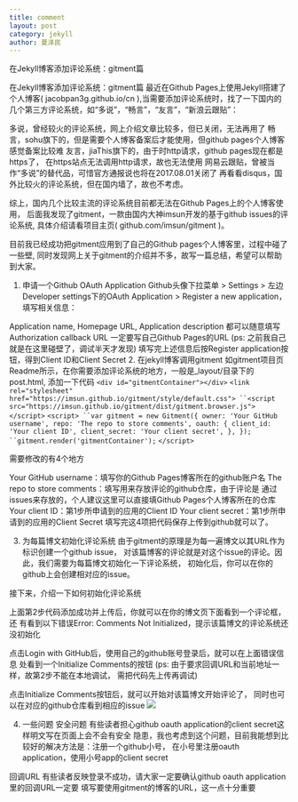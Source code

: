 ```yaml
---
title: comment
layout: post
category: jekyll
author: 夏泽民
---
```

在Jekyll博客添加评论系统：gitment篇

在Jekyll博客添加评论系统：gitment篇
最近在Github Pages上使用Jekyll搭建了个人博客( jacobpan3g.github.io/cn ),当需要添加评论系统时，找了一下国内的几个第三方评论系统，如“多说”，“畅言”，“友言”，“新浪云跟贴”：

多说，曾经较火的评论系统，网上介绍文章比较多，但已关闭，无法再用了
畅言，sohu旗下的，但是需要个人博客备案后才能使用，但github pages个人博客感觉备案比较难
友言，jiaThis旗下的，由于时http请求，github pages现在都是https了， 在https站点无法调用http请求，故也无法使用
网易云跟贴，曾被当作“多说”的替代品，可惜官方通报说也将在2017.08.01关闭了
再看看disqus，国外比较火的评论系统，但在国内墙了，故也不考虑。

综上，国内几个比较主流的评论系统目前都无法在Github Pages上的个人博客使用， 后面我发现了gitment，一款由国内大神imsun开发的基于github issues的评论系统, 具体介绍请看项目主页( github.com/imsun/gitment )。

目前我已经成功把gitment应用到了自己的Github pages个人博客里，过程中碰了一些壁, 同时发现网上关于gitment的介绍并不多，故写一篇总结，希望可以帮助到大家。

1. 申请一个Github OAuth Application
Github头像下拉菜单 > Settings > 左边Developer settings下的OAuth Application > Register a new application，填写相关信息：

Application name, Homepage URL, Application description 都可以随意填写
Authorization callback URL 一定要写自己Github Pages的URL
(ps: 之前我自己就是在这里碰壁了，调试半天才发现)
填写完上述信息后按Register application按钮，得到Client ID和Client Secret
2. 在jekyll博客调用gitment
如gitment项目页Readme所示，在你需要添加评论系统的地方，一般是_layout/目录下的 post.html, 添加一下代码
`<div id="gitmentContainer"></div>`
`<link rel="stylesheet" href="https://imsun.github.io/gitment/style/default.css">
``<script src="https://imsun.github.io/gitment/dist/gitment.browser.js"></script>`
`<script>
``var gitment = new Gitment({
    owner: 'Your GitHub username',
    repo: 'The repo to store comments',
    oauth: {
        client_id: 'Your client ID',
        client_secret: 'Your client secret',
    },
});
``gitment.render('gitmentContainer');`
`</script>`

需要修改的有4个地方

Your GitHub username：填写你的Github Pages博客所在的github账户名
The repo to store comments：填写用来存放评论的github仓库，由于评论是 通过issues来存放的，个人建议这里可以直接填Github Pages个人博客所在的仓库
Your client ID：第1步所申请到的应用的Client ID
Your client secret：第1步所申请到的应用的Client Secret
填写完这4项把代码保存上传到github就可以了。

3. 为每篇博文初始化评论系统
由于gitment的原理是为每一遍博文以其URL作为标识创建一个github issue， 对该篇博客的评论就是对这个issue的评论。因此，我们需要为每篇博文初始化一下评论系统， 初始化后，你可以在你的github上会创建相对应的issue。

接下来，介绍一下如何初始化评论系统

上面第2步代码添加成功并上传后，你就可以在你的博文页下面看到一个评论框，还 有看到以下错误Error: Comments Not Initialized，提示该篇博文的评论系统还没初始化

点击Login with GitHub后，使用自己的github账号登录后，就可以在上面错误信息 处看到一个Initialize Comments的按钮
(ps: 由于要求回调URL和当前地址一样，故第2步不能在本地调试， 需把代码先上传再调试)

点击Initialize Comments按钮后，就可以开始对该篇博文开始评论了， 同时也可以在对应的github仓库看到相应的issue
<img src="{{site.baseurl}}/img/comment.png"/>



4. 一些问题
安全问题
有些读者担心github oauth application的client secret这样明文写在页面上会不会有安全 隐患，我也考虑到这个问题，目前我能想到比较好的解决方法是：注册一个github小号， 在小号里注册oauth application，使用小号app的client secret

回调URL
有些读者反映登录不成功，请大家一定要确认github oauth application里的回调URL一定要 填写要使用gitment的博客的URL，这一点十分重要